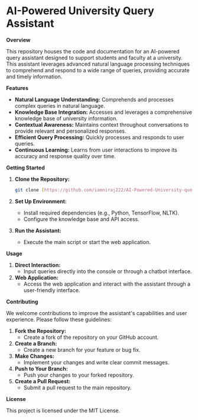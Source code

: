 
# AI-Powered University Query Assistant

**Overview**

This repository houses the code and documentation for an AI-powered query assistant designed to support students and faculty at a university. This assistant leverages advanced natural language processing techniques to comprehend and respond to a wide range of queries, providing accurate and timely information.

**Features**

* **Natural Language Understanding:** Comprehends and processes complex queries in natural language.
* **Knowledge Base Integration:** Accesses and leverages a comprehensive knowledge base of university information.
* **Contextual Awareness:** Maintains context throughout conversations to provide relevant and personalized responses.
* **Efficient Query Processing:** Quickly processes and responds to user queries.
* **Continuous Learning:** Learns from user interactions to improve its accuracy and response quality over time.

**Getting Started**

1. **Clone the Repository:**
   ```bash
   git clone [https://github.com/iamniraj222/AI-Powered-University-query-Assistant.git](https://github.com/iamniraj222/AI-Powered-University-query-Assistant.git)
   ```

2. **Set Up Environment:**
   * Install required dependencies (e.g., Python, TensorFlow, NLTK).
   * Configure the knowledge base and API access.

3. **Run the Assistant:**
   * Execute the main script or start the web application.

**Usage**

1. **Direct Interaction:**
   * Input queries directly into the console or through a chatbot interface.
2. **Web Application:**
   * Access the web application and interact with the assistant through a user-friendly interface.

**Contributing**

We welcome contributions to improve the assistant's capabilities and user experience. Please follow these guidelines:

1. **Fork the Repository:**
   * Create a fork of the repository on your GitHub account.
2. **Create a Branch:**
   * Create a new branch for your feature or bug fix.
3. **Make Changes:**
   * Implement your changes and write clear commit messages.
4. **Push to Your Branch:**
   * Push your changes to your forked repository.
5. **Create a Pull Request:**
   * Submit a pull request to the main repository.

**License**

This project is licensed under the MIT License.


